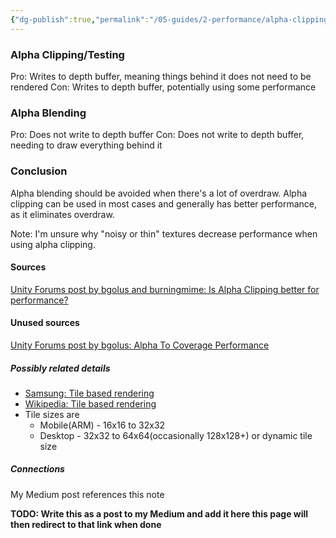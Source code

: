 ```yaml
---
{"dg-publish":true,"permalink":"/05-guides/2-performance/alpha-clipping-vs-alpha-blending/","created":"2024-03-31T23:05:38.184+07:00","updated":"2024-04-01T22:24:44.886+07:00"}
---
```


### Alpha Clipping/Testing
Pro: Writes to depth buffer, meaning things behind it does not need to be rendered
Con: Writes to depth buffer, potentially using some performance
### Alpha Blending
Pro: Does not write to depth buffer
Con: Does not write to depth buffer, needing to draw everything behind it
### Conclusion
Alpha blending should be avoided when there's a lot of overdraw. Alpha clipping can be used in most cases and generally has better performance, as it eliminates overdraw.

Note: I'm unsure why "noisy or thin" textures decrease performance when using alpha clipping.
#### Sources
[Unity Forums post by bgolus and burningmime: Is Alpha Clipping better for performance?](https://forum.unity.com/threads/is-alpha-clipping-better-for-performance.1359176/#:~:text=This%20can%20be%20a%20significant,performance%20benefits%20over%20alpha%20blending.)
#### Unused sources
[Unity Forums post by bgolus: Alpha To Coverage Performance](https://forum.unity.com/threads/alpha-to-coverage-performance.1200853/)
##### Possibly related details
* [Samsung: Tile based rendering](https://developer.samsung.com/galaxy-gamedev/resources/articles/gpu-framebuffer.html)
* [Wikipedia: Tile based rendering](https://en.m.wikipedia.org/wiki/Tiled_rendering#)
* Tile sizes are
	* Mobile(ARM) - 16x16 to 32x32
	* Desktop - 32x32 to 64x64(occasionally 128x128+) or dynamic tile size 

##### Connections
My Medium post references this note

**TODO: Write this as a post to my Medium and add it here this page will then redirect to that link when done**